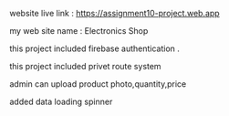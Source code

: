 website live link : https://assignment10-project.web.app

my web site name  : Electronics Shop

 this project included firebase authentication .

 this project included privet route system

 admin can upload product photo,quantity,price

 added data loading spinner